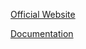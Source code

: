[Official Website](https://www.fraktabilligt.se)

[Documentation](https://docs.google.com/document/d/1CIo_4rMqka8m0egTHMqKI-5Ep6xAgY2wNUb106ClLiU)

